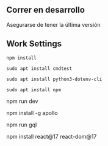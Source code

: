 

## Correr en desarrollo

Asegurarse de tener la última versión

## Work Settings
`npm install`

`sudo apt install cmdtest`

`sudo apt install python3-dotenv-cli`

`sudo apt install npm`

npm run dev

npm install -g apollo

npm run gql

npm install react@17 react-dom@17